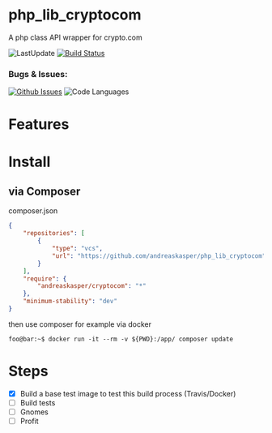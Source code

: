 # php_lib_cryptocom
A php class API wrapper for crypto.com

![LastUpdate](https://img.shields.io/github/last-commit/andreaskasper/php_lib_cryptocom)
[![Build Status](https://img.shields.io/travis/com/andreaskasper/php_lib_cryptocom)](https://travis-ci.org/andreaskasper/php_lib_cryptocom)

### Bugs & Issues:
[![Github Issues](https://img.shields.io/github/issues/andreaskasper/php_lib_cryptocom.svg)](https://github.com/andreaskasper/php_lib_cryptocom/issues)
![Code Languages](https://img.shields.io/github/languages/top/andreaskasper/php_lib_cryptocom.svg)

# Features

# Install

## via Composer

composer.json
```json
{
    "repositories": [
        {
            "type": "vcs",
            "url": "https://github.com/andreaskasper/php_lib_cryptocom"
        }
    ],
    "require": {
        "andreaskasper/cryptocom": "*"
    },
    "minimum-stability": "dev"
}
```

then use composer for example via docker

```console
foo@bar:~$ docker run -it --rm -v ${PWD}:/app/ composer update
```


# Steps
- [x] Build a base test image to test this build process (Travis/Docker)
- [ ] Build tests
- [ ] Gnomes
- [ ] Profit
